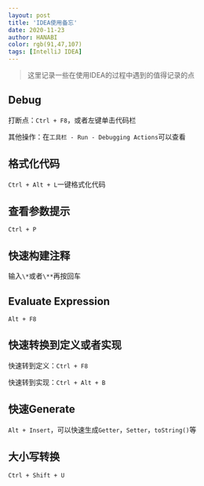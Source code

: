 ```yaml
---
layout: post
title: 'IDEA使用备忘'
date: 2020-11-23
author: HANABI
color: rgb(91,47,107)
tags: [IntelliJ IDEA]
---
```

> 这里记录一些在使用IDEA的过程中遇到的值得记录的点

## Debug

打断点：`Ctrl + F8`，或者左键单击代码栏

其他操作：在`工具栏 - Run - Debugging Actions`可以查看



## 格式化代码

`Ctrl + Alt + L`一键格式化代码



## 查看参数提示

`Ctrl + P`



## 快速构建注释

输入`\*`或者`\**`再按回车



## Evaluate Expression

`Alt + F8`



## 快速转换到定义或者实现

快速转到定义：`Ctrl + F8`

快速转到实现：`Ctrl + Alt + B`



## 快速Generate

`Alt + Insert`，可以快速生成`Getter`，`Setter`，`toString()`等

## 大小写转换

`Ctrl + Shift + U`